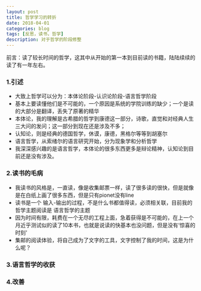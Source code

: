 ```yaml
---
layout: post
title: 哲学学习的转折
date: 2018-04-01
categories: blog
tags: [反思，读书，哲学]
description: 对于哲学的阶段修整
---
```



前言：读了较长时间的哲学，这其中从开始的第一本到目前读的书籍，陆陆续续的读了有一年左右。

### 1.引述

* 大致上哲学可以分为：本体论阶段-认识论阶段-语言哲学阶段
* 基本上要读懂他们是不可能的，一个原因是系统的学院训练的缺少；一个是读的大部分是翻译，丢失了原著的精华
* 本体论，我的理解是古希腊的哲学到康德这一部分，诗歌，直觉和对经典人生三大问的发问；这一部分到现在还是涉及不多；
* 认知论，则是经典的德国哲学，休谟，康德，黑格尔等等到胡塞尔
* 语言哲学，从索绪尔的语言研究开始，分为现象学和分析哲学
* 我深深感兴趣的是语言哲学，本体论的很多东西更多是辩论精神，认知论到目前还是没有涉及。


### 2.读书的毛病

* 我读书的风格是，一直读，像是收集邮票一样，读了很多读的很快，但是就像是在白纸上画了很多东西，但是只有pionet没有line
* 读书是一个 输入-输出的过程，不是什么书都值得读，必须相关联，目前我的哲学主题阅读是 语言哲学的主题
* 因为时间有限，耗费在一个无尽的工程上面，急着获得是不可能的，在上一个月近乎测试似的读了10本书，也就是说读的快基本也没问题，但是没有‘惊喜的时刻’
* 集邮的阅读体验，将自己成为了文字的工具，文字控制了我的时间，这是为什么呢？


### 3.语言哲学的收获

### 4.改善


